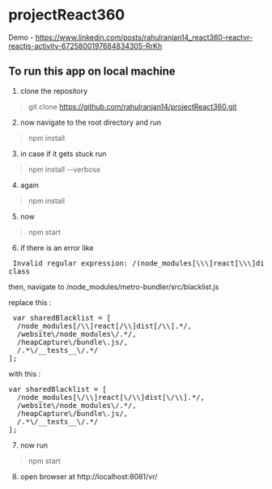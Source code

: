 # projectReact360

 Demo - https://www.linkedin.com/posts/rahulranjan14_react360-reactvr-reactjs-activity-6725800197684834305-RrKh

## To run this app on local machine

1. clone the repository

>  git clone https://github.com/rahulranjan14/projectReact360.git

2. now navigate to the root directory and run

>  npm install

3. in case if it gets stuck run

>  npm install --verbose  

4. again

> npm install

5. now 

> npm start

6. if there is an error like 

<pre> Invalid regular expression: /(node_modules[\\\]react[\\\]dist[\\\].*|website\\node_modules\\.*|heapCapture\\bundle\.js|.*\\__tests__\\.*)$/: Unterminated character 
class </pre>

then, navigate to /node_modules/metro-bundler/src/blacklist.js

replace this :

<pre> var sharedBlacklist = [
  /node_modules[/\\]react[/\\]dist[/\\].*/,
  /website\/node_modules\/.*/,
  /heapCapture\/bundle\.js/,
  /.*\/__tests__\/.*/
]; </pre>

with this :

<pre>
var sharedBlacklist = [
  /node_modules[\/\\]react[\/\\]dist[\/\\].*/,
  /website\/node_modules\/.*/,
  /heapCapture\/bundle\.js/,
  /.*\/__tests__\/.*/
];
</pre>

7. now run

> npm start

8. open browser at http://localhost:8081/vr/

